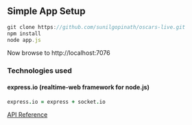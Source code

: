 ## Simple App Setup

```js
git clone https://github.com/sunilgopinath/oscars-live.git
npm install
node app.js
```
Now browse to http://localhost:7076

### Technologies used

#### express.io (realtime-web framework for node.js)
```coffeescript
express.io = express + socket.io
```

[API Reference](https://github.com/techpines/express.io/tree/master/lib#readme)




